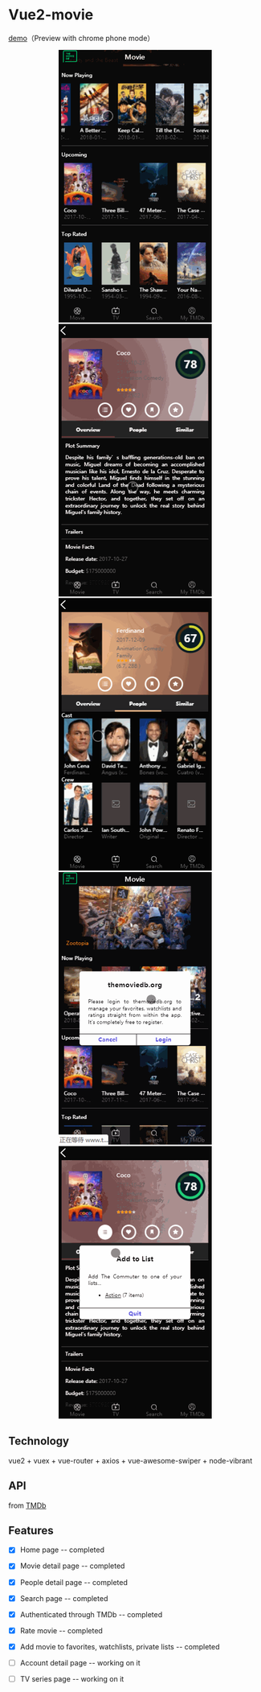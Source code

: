 # Vue2-movie
[demo](http://movie.luminqi.com/)（Preview with chrome phone mode）
<p align="center">
    <img src="./screenshot/home.gif" >
    <img src="./screenshot/detail.gif" >
    <br>
    <img src="./screenshot/people.gif" >
    <img src="./screenshot/account.gif" >
    <br>
    <img src="./screenshot/user.gif" >
</p>

## Technology
vue2 + vuex + vue-router + axios + vue-awesome-swiper + node-vibrant

## API
from [TMDb](https://www.themoviedb.org/)

## Features
- [x] Home page -- completed
- [x] Movie detail page -- completed
- [x] People detail page -- completed
- [x] Search page -- completed
- [x] Authenticated through TMDb -- completed
- [x] Rate movie -- completed
- [x] Add movie to favorites, watchlists, private lists -- completed
- [ ] Account detail page -- working on it
- [ ] TV series page -- working on it


